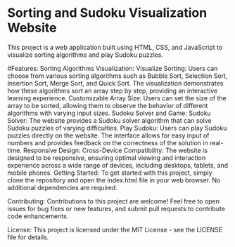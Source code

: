 # Sorting and Sudoku Visualization Website
This project is a web application built using HTML, CSS, and JavaScript to visualize sorting algorithms and play Sudoku puzzles.

 #Features:
Sorting Algorithms Visualization:
Visualize Sorting: Users can choose from various sorting algorithms such as Bubble Sort, Selection Sort, Insertion Sort, Merge Sort, and Quick Sort. The visualization demonstrates how these algorithms sort an array step by step, providing an interactive learning experience.
Customizable Array Size: Users can set the size of the array to be sorted, allowing them to observe the behavior of different algorithms with varying input sizes.
Sudoku Solver and Game:
Sudoku Solver: The website provides a Sudoku solver algorithm that can solve Sudoku puzzles of varying difficulties.
Play Sudoku: Users can play Sudoku puzzles directly on the website. The interface allows for easy input of numbers and provides feedback on the correctness of the solution in real-time.
Responsive Design:
Cross-Device Compatibility: The website is designed to be responsive, ensuring optimal viewing and interaction experience across a wide range of devices, including desktops, tablets, and mobile phones.
Getting Started:
To get started with this project, simply clone the repository and open the index.html file in your web browser. No additional dependencies are required.

Contributing:
Contributions to this project are welcome! Feel free to open issues for bug fixes or new features, and submit pull requests to contribute code enhancements.

License:
This project is licensed under the MIT License - see the LICENSE file for details.
